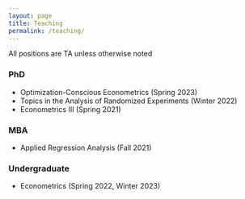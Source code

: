 ```yaml
---
layout: page
title: Teaching
permalink: /teaching/
---
```


All positions are TA unless otherwise noted

### PhD
- Optimization-Conscious Econometrics (Spring 2023)
- Topics in the Analysis of Randomized Experiments (Winter 2022)
- Econometrics III (Spring 2021)

### MBA
- Applied Regression Analysis (Fall 2021)

### Undergraduate
- Econometrics (Spring 2022, Winter 2023)
